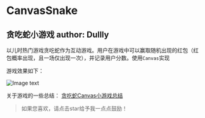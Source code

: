 # CanvasSnake
贪吃蛇小游戏
author: Dullly
---

以儿时热门游戏贪吃蛇作为互动游戏。用户在游戏中可以赢取随机出现的红包（红包概率出现，且一场仅出现一次），并记录用户分数。使用<code>Canvas</code>实现

游戏效果如下：

![Image text](http://cimg1.fenqile.com/product/M00/D3/4C/hhoGAFpMObWAbrUbABqUmL0Z0Pg417.gif)

关于游戏的一些总结：
[贪吃蛇Canvas小游戏总结](https://dullly.github.io/2017/08/01/canvas_snake618/)

>如果您喜欢，请点击star给予我一点点鼓励！